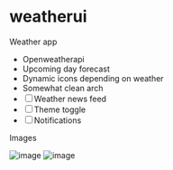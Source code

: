 # weatherui

Weather app 
 - Openweatherapi
 - Upcoming day forecast
 - Dynamic icons depending on weather
 - Somewhat clean arch
 - ☐ Weather news feed
 - ☐ Theme toggle
 - ☐ Notifications


Images

![image](https://user-images.githubusercontent.com/47219299/162794042-b60b15bc-19fa-4d07-963d-c06b1559fb5b.png) ![image](https://user-images.githubusercontent.com/47219299/162794203-1fbdc1ff-2cee-4ed4-8473-687f1ab049c1.png)

